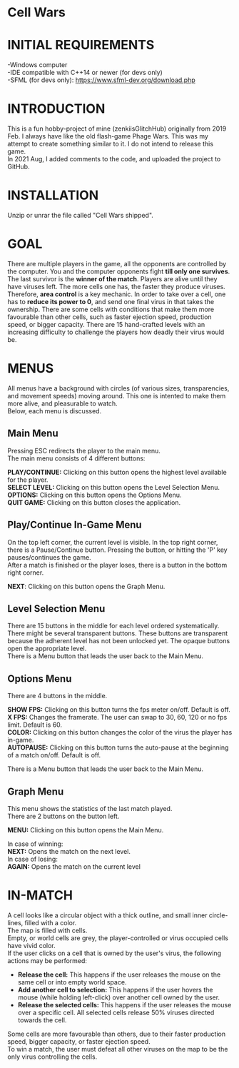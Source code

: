 # Cell Wars
# INITIAL REQUIREMENTS

-Windows computer  
-IDE compatible with C++14 or newer (for devs only)  
-SFML (for devs only): https://www.sfml-dev.org/download.php

# INTRODUCTION
This is a fun hobby-project of mine (zenkiisGlitchHub) originally from 2019 Feb. I always have like the old flash-game Phage Wars. This was my attempt to create something similar to it. I do not intend to release this game.  
In 2021 Aug, I added comments to the code, and uploaded the project to GitHub.

# INSTALLATION
Unzip or unrar the file called "Cell Wars shipped".

# GOAL
There are multiple players in the game, all the opponents are controlled by the computer. You and the computer opponents fight **till only one survives**. The last survivor is the  **winner of the match**. Players are alive until they have viruses left. The more cells one has, the faster they produce viruses. Therefore, **area control** is a key mechanic. In order to take over a cell, one has to **reduce its power to 0**, and send one final virus in that takes the ownership. There are some cells with conditions that make them more favourable than other cells, such as faster ejection speed, production speed, or bigger capacity. There are 15 hand-crafted levels with an increasing difficulty to challenge the players how deadly their virus would be.
# MENUS

All menus have a background with circles (of various sizes, transparencies, and movement speeds) moving around. This one is intented to make them more alive, and pleasurable to watch.  
Below, each menu is discussed.
## Main Menu
Pressing ESC redirects the player to the main menu.  
The main menu consists of 4 different buttons:

**PLAY/CONTINUE:** Clicking on this button opens the highest level available for the player.  
**SELECT LEVEL:** Clicking on this button opens the Level Selection Menu.  
**OPTIONS:** Clicking on this button opens the Options Menu.  
**QUIT GAME:** Clicking on this button closes the application.  
## Play/Continue In-Game Menu
On the top left corner, the current level is visible. In the top right corner, there is a Pause/Continue button. Pressing the button, or hitting the 'P' key pauses/continues the game.  
After a match is finished or the player loses, there is a button in the bottom right corner.

**NEXT**: Clicking on this button opens the Graph Menu.  
## Level Selection Menu
There are 15 buttons in the middle for each level ordered systematically. There might be several transparent buttons. These buttons are transparent because the adherent level has not been unlocked yet. The opaque buttons open the appropriate level.  
There is a Menu button that leads the user back to the Main Menu.
## Options Menu
There are 4 buttons in the middle.

**SHOW FPS:** Clicking on this button turns the fps meter on/off. Default is off.  
**X FPS:** Changes the framerate. The user can swap to 30, 60, 120 or no fps limit. Default is 60.  
**COLOR:** Clicking on this button changes the color of the virus the player has in-game.  
**AUTOPAUSE:** Clicking on this button turns the auto-pause at the beginning of a match on/off. Default is off.  

There is a Menu button that leads the user back to the Main Menu.  
## Graph Menu
This menu shows the statistics of the last match played.  
There are 2 buttons on the button left.  

**MENU:** Clicking on this button opens the Main Menu.

In case of winning:  
**NEXT:** Opens the match on the next level.  
In case of losing:  
**AGAIN:** Opens the match on the current level  

# IN-MATCH
A cell looks like a circular object with a thick outline, and small inner circle-lines, filled with a color.  
The map is filled with cells.  
Empty, or world cells are grey, the player-controlled or virus occupied cells have vivid color.  
If the user clicks on a cell that is owned by the user's virus, the following actions may be performed:
- **Release the cell:** This happens if the user releases the mouse on the same cell or into empty world space.  
- **Add another cell to selection:** This happens if the user hovers the mouse (while holding left-click) over another cell owned by the user.  
- **Release the selected cells:** This happens if the user releases the mouse over a specific cell. All selected cells release 50% viruses directed towards the cell.  

Some cells are more favourable than others, due to their faster production speed, bigger capacity, or faster ejection speed.  
To win a match, the user must defeat all other viruses on the map to be the only virus controlling the cells.


